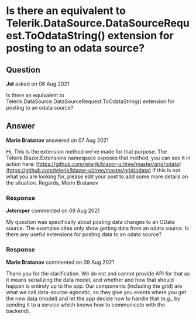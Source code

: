 # Is there an equivalent to Telerik.DataSource.DataSourceRequest.ToOdataString() extension for posting to an odata source?

## Question

**Jst** asked on 06 Aug 2021

Is there an equivalent to Telerik.DataSource.DataSourceRequest.ToOdataString() extension for posting to an odata source?

## Answer

**Marin Bratanov** answered on 07 Aug 2021

Hi, This is the extension method we've made for that purpose. The Telerik.Blazor.Extensions namespace exposes that method, you can see it in action here: [https://github.com/telerik/blazor-ui/tree/master/grid/odata](https://github.com/telerik/blazor-ui/tree/master/grid/odata) If this is not what you are looking for, please edit your post to add some more details on the situation. Regards, Marin Bratanov

### Response

**Jstemper** commented on 09 Aug 2021

My question was specifically about posting data changes to an OData source. The examples cites only show getting data from an odata source. Is there any useful extensions for posting data to an odata source?

### Response

**Marin Bratanov** commented on 09 Aug 2021

Thank you for the clarification. We do not and cannot provide API for that as it means serializing the data model, and whether and how that should happen is entirely up to the app. Our components (including the grid) are what we call data-source-agnostic, so they give you events where you get the new data (model) and let the app decide how to handle that (e.g., by sending it to a service which knows how to communicate with the backend).
